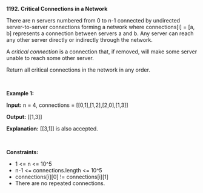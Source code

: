 **1192. Critical Connections in a Network**

There are n servers numbered from 0 to n-1 connected by undirected server-to-server connections forming a network where connections[i] = [a, b] represents a connection between servers a and b. Any server can reach any other server directly or indirectly through the network.

A _critical connection_ is a connection that, if removed, will make some server unable to reach some other server.

Return all critical connections in the network in any order.

 

**Example 1:**

**Input:** n = 4, connections = [[0,1],[1,2],[2,0],[1,3]]

**Output:** [[1,3]]

**Explanation:** [[3,1]] is also accepted.

 

**Constraints:**

- 1 &lt;= n &lt;= 10^5
- n-1 &lt;= connections.length &lt;= 10^5
- connections[i][0] != connections[i][1]
- There are no repeated connections.
